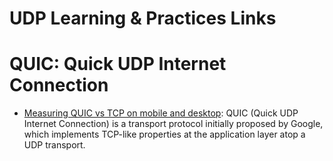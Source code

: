 # UDP  Learning & Practices Links

# QUIC: Quick UDP Internet Connection

- [Measuring QUIC vs TCP on mobile and desktop](https://blog.apnic.net/2018/01/29/measuring-quic-vs-tcp-mobile-desktop/): QUIC (Quick UDP Internet Connection) is a transport protocol initially proposed by Google, which implements TCP-like properties at the application layer atop a UDP transport.
